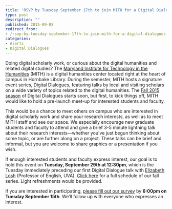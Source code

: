 ```yaml
---
title: 'RSVP by Tuesday September 17th to join MITH for a Digital Dialogues mixer!'
type: post
description: ""
published: 2015-09-08
redirect_from: 
- /rsvp-by-tuesday-september-17th-to-join-mith-for-a-digital-dialogues-mixer/
categories:
- Alerts
- Digital Dialogues
---
```

Doing digital scholarly work, or curious about the digital humanities and related digital studies? The [Maryland Institute for Technology in the Humanities](http://mith.umd.edu/) (MITH) is a digital humanities center located right at the heart of campus in Hornbake Library. During the semester, MITH hosts a signature event series, Digital Dialogues, featuring talks by local and visiting scholars on a wide variety of topics related to the digital humanities. The [Fall 2015 season](http://mith.umd.edu/digital-dialogues/schedule/) of Digital Dialogues starts soon, but first, to kick things off, MITH would like to hold a pre-launch meet-up for interested students and faculty.

This would be a chance to meet others on campus who are interested in digital scholarly work and share your research interests, as well as to meet MITH staff and see our space. We especially encourage new graduate students and faculty to attend and give a brief 3-5 minute lightning talk about their research interests—whether you've just begun thinking about some topic, or are further along on a project. These talks can be brief and informal, but you are welcome to share graphics or a presentation if you wish.

If enough interested students and faculty express interest, our goal is to hold this event on **Tuesday, September 29th at 12:30pm**, which is the Tuesday immediately preceding our first Digital Dialogue talk with [Elizabeth Losh](http://mith.umd.edu/dialogues/dd-fall-2015-elizabeth-losh/) (Professor of English, UVA). [Click here](http://mith.umd.edu/digital-dialogues/schedule/) for a full schedule of our fall series. Light refreshments would be provided.

If you are interested in participating, [please fill out our survey](https://docs.google.com/forms/d/1d9uAaTC0BD7JlvPqvDvTLY9D89aDZ-6dO4IenLE5G9g/viewform) by **6:00pm on Tuesday September 15th**. We’ll follow up with everyone who expresses an interest.

